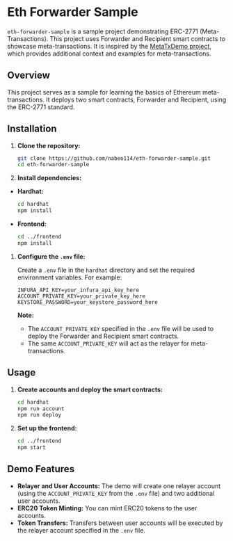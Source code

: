 # Eth Forwarder Sample

`eth-forwarder-sample` is a sample project demonstrating ERC-2771 (Meta-Transactions). This project uses Forwarder and Recipient smart contracts to showcase meta-transactions. It is inspired by the [MetaTxDemo project](https://github.com/tnakagawa/metatxdemo/tree/main), which provides additional context and examples for meta-transactions.

## Overview

This project serves as a sample for learning the basics of Ethereum meta-transactions. It deploys two smart contracts, Forwarder and Recipient, using the ERC-2771 standard.

## Installation

1. **Clone the repository:**

    ```bash
    git clone https://github.com/nabeo114/eth-forwarder-sample.git
    cd eth-forwarder-sample
    ```

2. **Install dependencies:**

- **Hardhat:**
  
    ```bash
    cd hardhat
    npm install
    ```

- **Frontend:**

    ```bash
    cd ../frontend
    npm install
    ```

1. **Configure the `.env` file:** 

    Create a `.env` file in the `hardhat` directory and set the required environment variables. For example:

    ```env
    INFURA_API_KEY=your_infura_api_key_here
    ACCOUNT_PRIVATE_KEY=your_private_key_here
    KEYSTORE_PASSWORD=your_keystore_password_here
    ```

    **Note:**
    - The `ACCOUNT_PRIVATE_KEY` specified in the `.env` file will be used to deploy the Forwarder and Recipient smart contracts.
    - The same `ACCOUNT_PRIVATE_KEY` will act as the relayer for meta-transactions.

## Usage

1. **Create accounts and deploy the smart contracts:**

    ```bash
    cd hardhat
    npm run account
    npm run deploy
    ```

2. **Set up the frontend:**

    ```bash
    cd ../frontend
    npm start
    ```

## Demo Features

- **Relayer and User Accounts:** The demo will create one relayer account (using the `ACCOUNT_PRIVATE_KEY` from the `.env` file) and two additional user accounts.
- **ERC20 Token Minting:** You can mint ERC20 tokens to the user accounts.
- **Token Transfers:** Transfers between user accounts will be executed by the relayer account specified in the `.env` file.
